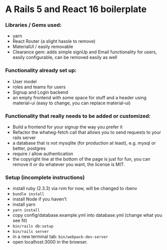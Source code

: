 # A Rails 5 and React 16 boilerplate

### Libraries / Gems used:
- yarn
- React Router (a slight hassle to remove)
- MaterialUI / easily removable
- Clearance gem: adds simple signUp and Email functionality for users, easily configurable, can be removed easily as well

### Functionality already set up:
- User model
- roles and teams for users
- Signup and Login backend
- an empty frontend with some space for stuff and a header using material-ui (easy to change, you can replace material-ui)

### Functionality that really needs to be added or customized:
- Build a frontend for your signup the way you prefer it
- Refactor the whatwg-fetch call that allows you to send requests to your rails server
- a database that is not mysqlite (for production at least), e.g. mysql or better, postgres
- require / allow authentication
- the copyright line at the bottom of the page is just for fun, you can remove it or do whatever you want, the license is MIT.

### Setup (incomplete instructions)
- install ruby (2.3.3) via rvm for now, will be changed to rbenv
- `bundle install`
- install Node if you haven't
- install yarn
- `yarn install`
- copy config/database.example.yml into database.yml (change what you see fit)
- `bin/rails db:setup`
- `bin/rails server`
- in a new terminal tab: `bin/webpack-dev-server`
- open localhost:3000 in the browser.
